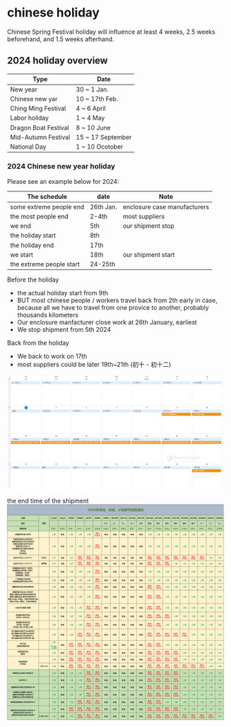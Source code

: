 
# chinese holiday 

Chinese Spring Festival holiday will influence at least 4 weeks, 2.5 weeks beforehand, and 1.5 weeks afterhand. 


## 2024 holiday overview 

| Type                 | Date              |
| -------------------- | ----------------- |
| New year             | 30 ~ 1 Jan.       |
| Chinese new yar      | 10 ~ 17th Feb.    |
| Ching Ming Festival  | 4 ~ 6 April       |
| Labor holiday        | 1 ~ 4 May         |
| Dragon Boat Festival | 8 ~ 10 June       |
| Mid-Autumn Festival  | 15 ~ 17 September |
| National Day         | 1 ~ 10 Ocotober   |


### 2024 Chinese new year holiday

Please see an example below for 2024: 

| The schedule             | date      | Note                         |
| ------------------------ | --------- | ---------------------------- |
| some extreme people end  | 26th Jan. | enclosure case manufacturers |
| the most people end      | 2-4th     | most suppliers               |
| we end                   | 5th       | our shipment stop            |
| the holiday start        | 8th       |                              |
| the holiday end          | 17th      |                              |
| we start                 | 18th      | our shipment start           |
| the extreme people start | 24-25th   |                              |



Before the holiday 
- the actual holiday start from 9th 
- BUT most chinese people / workers travel back from 2th early in case, because all we have to travel from one provice to another, probably thousands kilometers
- Our enclosure manfacturer close work at 26th January, earliest
- We stop shipment from 5th 2024

Back from the holiday 
- We back to work on 17th
- most suppliers could be later 19th~21th (初十 - 初十二)


![](2024-02-04-22-22-05.png)

the end time of the shipment 
![](2024-02-06-17-01-59.png)